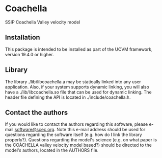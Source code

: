 # Coachella  

SSIP Coachella Valley velocity model

## Installation

This package is intended to be installed as part of the UCVM framework,
version 19.4.0 or higher. 

## Library

The library ./lib/libcoachella.a may be statically linked into any
user application. Also, if your system supports dynamic linking,
you will also have a ./lib/libcoachella.so file that can be used
for dynamic linking. The header file defining the API is located
in ./include/coachella.h.

## Contact the authors

If you would like to contact the authors regarding this software,
please e-mail software@scec.org. Note this e-mail address should
be used for questions regarding the software itself (e.g. how
do I link the library properly?). Questions regarding the model's
science (e.g. on what paper is the COACHELLA valley velocity model
based?) should be directed to the model's authors, located in the
AUTHORS file.
